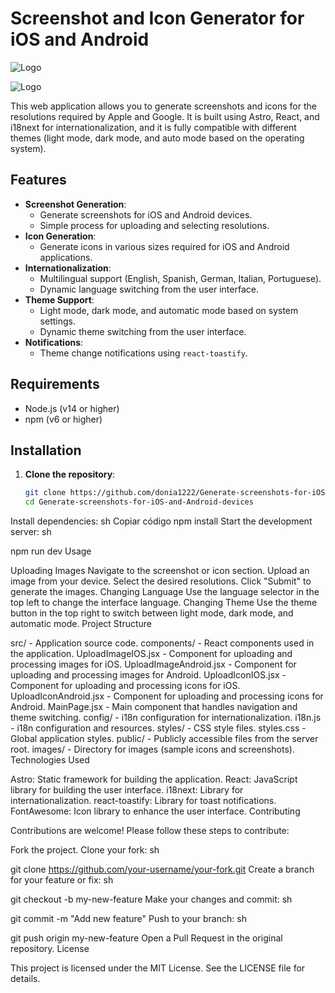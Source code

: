 # Screenshot and Icon Generator for iOS and Android
![Logo](https://lweb.ch/images/logo1.png)

![Logo](https://lweb.ch/images/logo2.png)

This web application allows you to generate screenshots and icons for the resolutions required by Apple and Google. It is built using Astro, React, and i18next for internationalization, and it is fully compatible with different themes (light mode, dark mode, and auto mode based on the operating system).

## Features

- **Screenshot Generation**:
  - Generate screenshots for iOS and Android devices.
  - Simple process for uploading and selecting resolutions.
- **Icon Generation**:
  - Generate icons in various sizes required for iOS and Android applications.
- **Internationalization**:
  - Multilingual support (English, Spanish, German, Italian, Portuguese).
  - Dynamic language switching from the user interface.
- **Theme Support**:
  - Light mode, dark mode, and automatic mode based on system settings.
  - Dynamic theme switching from the user interface.
- **Notifications**:
  - Theme change notifications using `react-toastify`.

## Requirements

- Node.js (v14 or higher)
- npm (v6 or higher)

## Installation

1. **Clone the repository**:
   ```sh
   git clone https://github.com/donia1222/Generate-screenshots-for-iOS-and-Android-devices
   cd Generate-screenshots-for-iOS-and-Android-devices
Install dependencies:
sh
Copiar código
npm install
Start the development server:
sh

npm run dev
Usage

Uploading Images
Navigate to the screenshot or icon section.
Upload an image from your device.
Select the desired resolutions.
Click "Submit" to generate the images.
Changing Language
Use the language selector in the top left to change the interface language.
Changing Theme
Use the theme button in the top right to switch between light mode, dark mode, and automatic mode.
Project Structure

src/ - Application source code.
components/ - React components used in the application.
UploadImageIOS.jsx - Component for uploading and processing images for iOS.
UploadImageAndroid.jsx - Component for uploading and processing images for Android.
UploadIconIOS.jsx - Component for uploading and processing icons for iOS.
UploadIconAndroid.jsx - Component for uploading and processing icons for Android.
MainPage.jsx - Main component that handles navigation and theme switching.
config/ - i18n configuration for internationalization.
i18n.js - i18n configuration and resources.
styles/ - CSS style files.
styles.css - Global application styles.
public/ - Publicly accessible files from the server root.
images/ - Directory for images (sample icons and screenshots).
Technologies Used

Astro: Static framework for building the application.
React: JavaScript library for building the user interface.
i18next: Library for internationalization.
react-toastify: Library for toast notifications.
FontAwesome: Icon library to enhance the user interface.
Contributing

Contributions are welcome! Please follow these steps to contribute:

Fork the project.
Clone your fork:
sh

git clone https://github.com/your-username/your-fork.git
Create a branch for your feature or fix:
sh

git checkout -b my-new-feature
Make your changes and commit:
sh

git commit -m "Add new feature"
Push to your branch:
sh

git push origin my-new-feature
Open a Pull Request in the original repository.
License

This project is licensed under the MIT License. See the LICENSE file for details.

